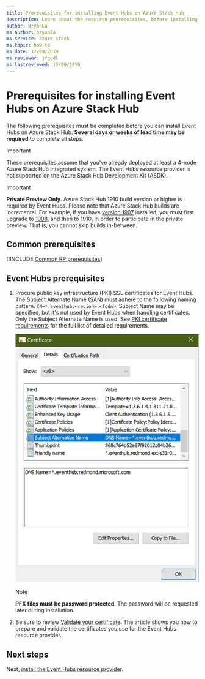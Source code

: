 ```yaml
---
title: Prerequisites for installing Event Hubs on Azure Stack Hub
description: Learn about the required prerequisites, before installing the Event Hubs resource provider on Azure Stack Hub. 
author: BryanLa
ms.author: bryanla
ms.service: azure-stack
ms.topic: how-to
ms.date: 12/09/2019
ms.reviewer: jfggdl
ms.lastreviewed: 12/09/2019
---
```


# Prerequisites for installing Event Hubs on Azure Stack Hub

The following prerequisites must be completed before you can install Event Hubs on Azure Stack Hub. **Several days or weeks of lead time may be required** to complete all steps.

> [!IMPORTANT]
> These prerequisites assume that you've already deployed at least a 4-node Azure Stack Hub integrated system. The Event Hubs resource provider is not supported on the Azure Stack Hub Development Kit (ASDK).

> [!IMPORTANT]
> **Private Preview Only**. Azure Stack Hub 1910 build version or higher is required by Event Hubs. Please note that Azure Stack Hub builds are incremental. For example, if you have [version 1907](/azure-stack/operator/release-notes?view=azs-1907#1907-build-reference) installed, you must first upgrade to [1908](/azure-stack/operator/release-notes?view=azs-1908#1908-build-reference), and then to 1910, in order to participate in the private preview. That is, you cannot skip builds in-between.

## Common prerequisites

[!INCLUDE [Common RP prerequisites](../includes/marketplace-resource-provider-prerequisites.md)]

## Event Hubs prerequisites

1. Procure public key infrastructure (PKI) SSL certificates for Event Hubs. The Subject Alternate Name (SAN) must adhere to the following naming pattern: `CN=*.eventhub.<region>.<fqdn>`. Subject Name may be specified, but it's not used by Event Hubs when handling certificates. Only the Subject Alternate Name is used. See [PKI certificate requirements](azure-stack-pki-certs.md) for the full list of detailed requirements.  

   ![example certificate](media/event-hubs-rp-prerequisites/certificate-example.png)

   > [!NOTE]
   > **PFX files must be password protected**. The password will be requested later during installation.

2. Be sure to review [Validate your certificate](azure-stack-validate-pki-certs.md#perform-platform-as-a-service-certificate-validation). The article shows you how to prepare and validate the certificates you use for the Event Hubs resource provider. 

## Next steps

Next, [install the Event Hubs resource provider](event-hubs-rp-install.md).
